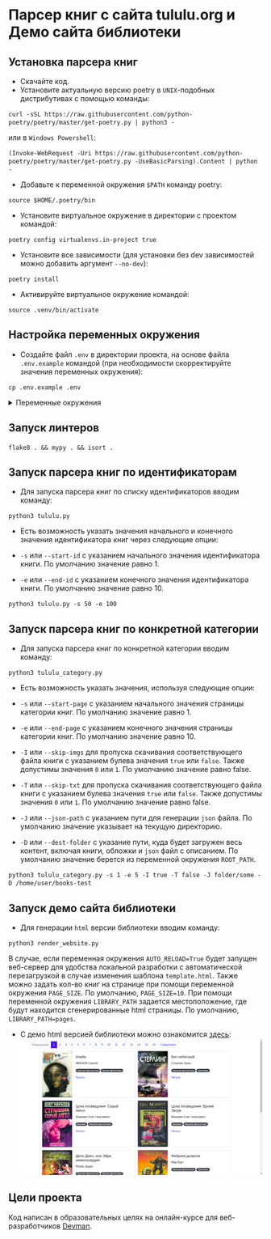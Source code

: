 # Парсер книг с сайта tululu.org и Демо сайта библиотеки

## Установка парсера книг

- Скачайте код.
- Установите актуальную версию poetry в `UNIX`-подобных дистрибутивах с помощью команды:
```
curl -sSL https://raw.githubusercontent.com/python-poetry/poetry/master/get-poetry.py | python3 -
```
или в `Windows Powershell`:
```
(Invoke-WebRequest -Uri https://raw.githubusercontent.com/python-poetry/poetry/master/get-poetry.py -UseBasicParsing).Content | python -
```
- Добавьте к переменной окружения `$PATH` команду poetry:
```
source $HOME/.poetry/bin
```
- Установите виртуальное окружение в директории с проектом командой:
```
poetry config virtualenvs.in-project true
```
- Установите все зависимости (для установки без dev зависимостей можно добавить аргумент `--no-dev`):
```
poetry install
```
- Активируйте виртуальное окружение командой: 
```
source .venv/bin/activate
```

## Настройка переменных окружения

- Cоздайте файл `.env` в директории проекта, на основе файла `.env.example` командой 
(при необходимости скорректируйте значения переменных окружения):
```
cp .env.example .env
```
<details>
  <summary>Переменные окружения</summary>
  <pre>
    ROOT_PATH=downloads
    IMG_PATH=images
    BOOK_PATH=books
    SITE_URL_ROOT=https://tululu.org
    SITE_URI_TXT=txt.php
    DESCRIPTION_FILE=books.json
    CATEGORY_NAME=l55
    TIMEOUT=10
    RETRY_COUNT=5
    STATUS_FORCE_LIST=429,500,502,503,504
    ALLOWED_METHODS=HEAD,GET,OPTIONS
    AUTO_RELOAD=False
    PAGE_SIZE=10
    LIBRARY_PATH=pages
  </pre>
</details>

## Запуск линтеров

```
flake8 . && mypy . && isort .
```

## Запуск парсера книг по идентификаторам

- Для запуска парсера книг по списку идентификаторов вводим команду:
```
python3 tululu.py
```
- Есть возможность указать значения начального и конечного значения идентификатора книг через следующие опции:

- `-s` или `--start-id` c указанием начального значения идентификатора книги. По умолчанию значение равно 1.
- `-e` или `--end-id` c указанием конечного значения идентификатора книги. По умолчанию значение равно 10.
```
python3 tululu.py -s 50 -e 100
```

## Запуск парсера книг по конкретной категории

- Для запуска парсера книг по конкретной категории вводим команду:
```
python3 tululu_category.py
```
- Есть возможность указать значения, используя следующие опции:

- `-s` или `--start-page` c указанием начального значения страницы категории книг. По умолчанию значение равно 1.
- `-e` или `--end-page` c указанием конечного значения страницы категории книг. По умолчанию значение равно 10.
- `-I` или `--skip-imgs` для пропуска скачивания соответствующего файла книги с указанием булева значения `true` или `false`. Также допустимы значения `0` или `1`. По умолчанию значение равно false. 
- `-T` или `--skip-txt` для пропуска скачивания соответствующего файла книги с указанием булева значения `true` или `false`. Также допустимы значения `0` или `1`. По умолчанию значение равно false.
- `-J` или `--json-path` с указанием пути для генерации `json` файла. По умолчанию значение указывает на текущую директорию. 
- `-D` или `--dest-folder` с указание пути, куда будет загружен весь контент, включая книги, обложки и `json` файл с описанием. По умолчанию значение берется из переменной окружения `ROOT_PATH`.
```
python3 tululu_category.py -s 1 -e 5 -I true -T false -J folder/some -D /home/user/books-test
```
## Запуск демо сайта библиотеки

- Для генерации `html` версии библиотеки вводим команду:
```
python3 render_website.py
```
В случае, если переменная окружения `AUTO_RELOAD=True` будет запущен веб-сервер для удобства локальной разработки с автоматической перезагрузкой в случае изменения шаблона `template.html`.
Также можно задать кол-во книг на странице при помощи переменной окружения `PAGE_SIZE`. По умолчанию, `PAGE_SIZE=10`.
При помощи переменной окружения `LIBRARY_PATH` задается местоположение, где будут находится сгенерированные html страницы. По умолчанию, `LIBRARY_PATH=pages`.

- С демо html версией библиотеки можно ознакомится [здесь](https://toor09.github.io/cli_book_library/pages/index1.html):  
![Screenshot](static/screenshot.png)

## Цели проекта
Код написан в образовательных целях на онлайн-курсе для веб-разработчиков [Devman](https://dvmn.org).
